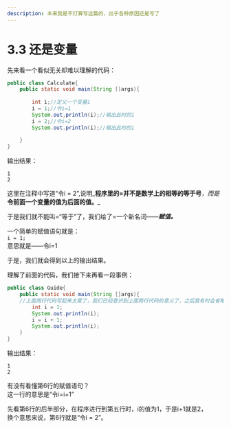 ```yaml
---
description: 本来我是不打算写这篇的，出于各种原因还是写了
---
```


# 3.3  还是变量

先来看一个看似无关却难以理解的代码：

```java
public class Calculate{
    public static void main(String []args){
        
        int i;//定义一个变量i
        i = 1;//令i=1
        System.out,println(i);//输出此时的i
        i = 2;//令i=2
        System.out.println(i);//输出此时的i
    
    }
}
```

输出结果：

```text
1
2
```

这里在注释中写道“令i = 2”,说明_**程序里的=并不是数学上的相等的等于号**_，而是_**令前面一个变量的值为后面的值。**_

于是我们就不能叫=“等于”了，我们给了=一个新名词——_**赋值。**_

一个简单的赋值语句就是：  
`i = 1;`  
意思就是——令i=1

于是，我们就会得到以上的输出结果。



理解了前面的代码，我们接下来再看一段事例：

```java
public class Guide{
    public static void main(String []args){
    //上面两行代码写起来太累了，我们已经意识到上面两行代码的意义了，之后我有时会省略掉这两行代码，大部分教程都是直接省略掉的
        int i = 1;
        System.out.println(i);
        i = i + 1;
        System.out.println(i);
    }
}
```

输出结果：

```text
1
2
```

有没有看懂第6行的赋值语句？  
这一行的意思是“令i=i+1”

先看第6行的后半部分，在程序进行到第五行时，i的值为1，于是i+1就是2，  
换个意思来说，第6行就是“令i = 2”。

